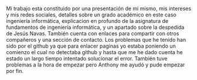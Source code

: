 Mi trabajo esta constituido por una presentación de mi mismo, mis intereses y mis redes sociales, detalles sobre un grado académico en este caso ingeniería informática, explicacion en profundo de la asignatura de fundamentos de ingeniería informática, y un apartado sobre la despedida de Jesús Navas. También cuenta con enlaces para compartir con otros compañeros y una sección de contacto.
Los problemas que he tenido han sido por el github ya que para enlacer paginas yo estaba poniendo un comienzo el cual no detectaba github y hasta que me he dado cuenta he estado un largo tiempo intentado solucionar el error.
También tuve problemas a la hora de empezar pero Anthony me ayudó y pude empezar por fin.
